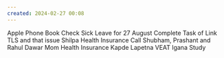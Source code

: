 ```yaml
---
created: 2024-02-27 00:08
---
```

Apple Phone Book
Check Sick Leave for 27 August
Complete Task of Link TLS and that issue
Shilpa Health Insurance
Call Shubham, Prashant and Rahul Dawar
Mom Health Insurance
Kapde Lapetna
VEAT lgana
Study 



